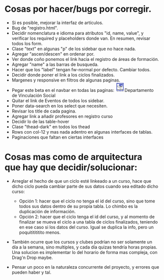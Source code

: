 # Cosas por hacer/bugs por corregir.

- Si es posible, mejorar la interfaz de artículos.
- Bug de "registro.html".
- Decidir nomenclatura e idioma para atributos "id, name, value", y verificar los required y placeholders donde van. En resumen, revisar todos los form.
- Clase "text" en algunas "p" de los sidebar que no hace nada.
- Agregar "ascen/descen" en ordenar por.
- Ver donde coño ponemos el link hacia el registro de áreas de formación.
- Agregar "name" a las barras de busqueda.
- Hacer que los "label" tengan fw-normal por defecto. Cambiar todos.
- Decidir donde poner el link a los ciclos finalizados. 
- Margenes y responsive en filtros de algunas paginas.
- Pegar este beta en el navbar en todas las paginas: <img src="assets/img/logo-upta.png" alt="Logo de la UPTA" class="brand-image" width="30"><span class="d-none d-sm-inline-block text-muted h5 ml-1 mb-0 mx-0">Departamento de Vinculación Social</span>
- Quitar el link de Eventos de todos los sidebar.
- Poner data-search en los select que necesiten.
- Revisar los title de cada pagina.
- Agregar link a añadir profesores en registro curso
- Decidir lo de las table-hover
- Clase "thead-dark" en todos los thead
- Rows con col-12 y mas nada adentro en algunas interfaces de tablas.
- Paginaciones que faltan en ciertas interfaces

# Cosas mas como de arquitectura que hay que decidir/solucionar:

- Arreglar el hecho de que un ciclo esté linkeado a un curso, hace que dicho ciclo pueda cambiar parte de sus datos cuando sea editado dicho curso:
  - Opción 1: hacer que el ciclo no tenga el id del curso, sino que tome todos sus datos dentro de su propia tabla. Lo chimbo es la duplicación de información.
  - Opción 2: hacer que el ciclo tenga el id del curso, y al momento de finalizar se mueva el ciclo a una tabla de ciclos finalizados, teniendo en ese caso si los datos del curso. Igual se duplica la info, pero un poquititititito menos.

- También ocurre que los cursos y clubes podrían no ser solamente un día a la semana, sino multiples, y cada día quizas tendría horas propias. Una solucion es implementar lo del horario de forma mas compleja, con Drag'n Drop maybe.

- Pensar un poco en la naturaleza concurrente del proyecto, y errores que pueden haber y tal.